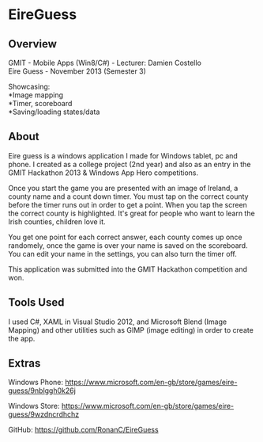 EireGuess
=========

Overview
-----
GMIT - Mobile Apps (Win8/C#) - Lecturer: Damien Costello  
Eire Guess - November 2013 (Semester 3)

Showcasing:  
*Image mapping  
*Timer, scoreboard  
*Saving/loading states/data  


About
-----
Eire guess is a windows application I made for Windows tablet, pc and phone. I created as a college project (2nd year) and also as an entry in the GMIT Hackathon 2013 & Windows App Hero competitions. 

Once you start the game you are presented with an image of Ireland, a county name and a count down timer. You must tap on the correct county before the timer runs out in order to get a point. When you tap the screen the correct county is highlighted. It's great for people who want to learn the Irish counties, children love it. 

You get one point for each correct answer, each county comes up once randomely, once the game is over your name is saved on the scoreboard. You can edit your name in the settings, you can also turn the timer off. 

This application was submitted into the GMIT Hackathon competition and won.

Tools Used
-----
I used C#, XAML in Visual Studio 2012, and Microsoft Blend (Image Mapping) and other utilities such as GIMP (image editing) in order to create the app.


Extras
-----
Windows Phone:
https://www.microsoft.com/en-gb/store/games/eire-guess/9nblggh0k26j

Windows Store:
https://www.microsoft.com/en-gb/store/games/eire-guess/9wzdncrdhchz

GitHub:
https://github.com/RonanC/EireGuess

